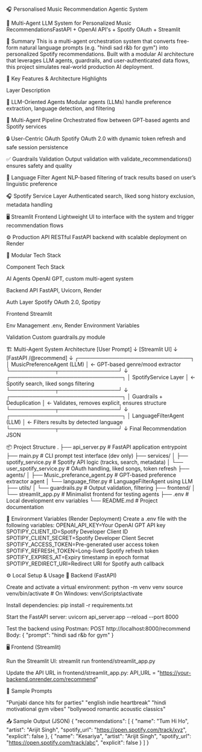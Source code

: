 🎧 Personalised Music Recommendation Agentic System

🧠 Multi-Agent LLM System for Personalized Music RecommendationsFastAPI + OpenAI API's + Spotify OAuth + Streamlit


📌 Summary
This is a multi-agent orchestration system that converts free-form natural language prompts (e.g. "hindi sad r&b for gym") into personalized Spotify recommendations. Built with a modular AI architecture that leverages LLM agents, guardrails, and user-authenticated data flows, this project simulates real-world production AI deployment.

🧠 Key Features & Architecture Highlights



Layer
Description



🧠 LLM-Oriented Agents
Modular agents (LLMs) handle preference extraction, language detection, and filtering


🔁 Multi-Agent Pipeline
Orchestrated flow between GPT-based agents and Spotify services


🔒 User-Centric OAuth
Spotify OAuth 2.0 with dynamic token refresh and safe session persistence


✅ Guardrails Validation
Output validation with validate_recommendations() ensures safety and quality


🧠 Language Filter Agent
NLP-based filtering of track results based on user’s linguistic preference


🎧 Spotify Service Layer
Authenticated search, liked song history exclusion, metadata handling


🖥️ Streamlit Frontend
Lightweight UI to interface with the system and trigger recommendation flows


⚙️ Production API
RESTful FastAPI backend with scalable deployment on Render



🧱 Modular Tech Stack



Component
Tech Stack



AI Agents
OpenAI GPT, custom multi-agent system


Backend API
FastAPI, Uvicorn, Render


Auth Layer
Spotify OAuth 2.0, Spotipy


Frontend
Streamlit


Env Management
.env, Render Environment Variables


Validation
Custom guardrails.py module



🏗️ Multi-Agent System Architecture
[User Prompt]
     ↓
[Streamlit UI]
     ↓
[FastAPI /@recommend]
     ↓
┌──────────────────────────────┐
│  MusicPreferenceAgent (LLM) │  ← GPT-based genre/mood extractor
└────────────┬────────────────┘
             ↓
┌──────────────────────────────┐
│     SpotifyService Layer     │  ← Spotify search, liked songs filtering
└────────────┬────────────────┘
             ↓
┌──────────────────────────────┐
│   Guardrails + Deduplication │  ← Validates, removes explicit, ensures structure
└────────────┬────────────────┘
             ↓
┌──────────────────────────────┐
│   LanguageFilterAgent (LLM)  │  ← Filters results by detected language
└────────────┬────────────────┘
             ↓
      Final Recommendation JSON

📦 Project Structure
.
├── api_server.py                # FastAPI application entrypoint
├── main.py                      # CLI prompt test interface (dev only)
├── services/
│   ├── spotify_service.py       # Spotify API logic (tracks, search, metadata)
│   └── user_spotify_service.py  # OAuth handling, liked songs, token refresh
├── agents/
│   ├── Music_preferance_agent.py # GPT-based preference extractor agent
│   └── language_filter.py        # LanguageFilterAgent using LLM
├── utils/
│   └── guardrails.py            # Output validation, filtering
├── frontend/
│   └── streamlit_app.py         # Minimalist frontend for testing agents
├── .env                         # Local development env variables
└── README.md                    # Project documentation

🔐 Environment Variables (Render Deployment)
Create a .env file with the following variables:
OPENAI_API_KEY=Your OpenAI GPT API key
SPOTIPY_CLIENT_ID=Spotify Developer Client ID
SPOTIPY_CLIENT_SECRET=Spotify Developer Client Secret
SPOTIFY_ACCESS_TOKEN=Pre-generated user access token
SPOTIFY_REFRESH_TOKEN=Long-lived Spotify refresh token
SPOTIFY_EXPIRES_AT=Expiry timestamp in epoch format
SPOTIPY_REDIRECT_URI=Redirect URI for Spotify auth callback

⚙️ Local Setup & Usage
🔧 Backend (FastAPI)

Create and activate a virtual environment:
python -m venv venv
source venv/bin/activate  # On Windows: venv\Scripts\activate


Install dependencies:
pip install -r requirements.txt


Start the FastAPI server:
uvicorn api_server:app --reload --port 8000


Test the backend using Postman:
POST http://localhost:8000/recommend
Body: { "prompt": "hindi sad r&b for gym" }



🖥️ Frontend (Streamlit)

Run the Streamlit UI:
streamlit run frontend/streamlit_app.py


Update the API URL in frontend/streamlit_app.py:
API_URL = "https://your-backend.onrender.com/recommend"



🧪 Sample Prompts

"Punjabi dance hits for parties"
"english indie heartbreak"
"hindi motivational gym vibes"
"bollywood romantic acoustic classics"

📤 Sample Output (JSON)
{
  "recommendations": [
    {
      "name": "Tum Hi Ho",
      "artist": "Arijit Singh",
      "spotify_url": "https://open.spotify.com/track/xyz",
      "explicit": false
    },
    {
      "name": "Kesariya",
      "artist": "Arijit Singh",
      "spotify_url": "https://open.spotify.com/track/abc",
      "explicit": false
    }
  ]
}

